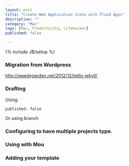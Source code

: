 ```yaml
---
layout: post
title: "Create Web Application Icons with Fluid Apps"
description: ""
category: "Mac"
tags: [Mac, Productivity, LifeHacker]
published: false

---
```

{% include JB/setup %}


### Migration from Wordpress

http://weedygarden.net/2012/12/hello-jekyll/

### Drafting

Using:

    published: false

Or using branch

### Configuring to have multiple projects type.

### Using with Mou

### Adding your template